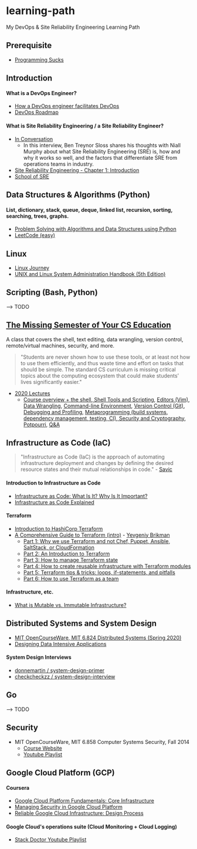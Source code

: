 # learning-path
My DevOps & Site Reliability Engineering Learning Path

## Prerequisite
* [Programming Sucks](https://www.stilldrinking.org/programming-sucks)

## Introduction
#### What is a DevOps Engineer?
* [How a DevOps engineer facilitates DevOps](https://www.atlassian.com/devops/what-is-devops/devops-engineer)
* [DevOps Roadmap](https://roadmap.sh/devops)

#### What is Site Reliability Engineering / a Site Reliability Engineer?
* [In Conversation](https://sre.google/in-conversation/)
  * In this interview, Ben Treynor Sloss shares his thoughts with Niall Murphy about what Site Reliability Engineering (SRE) is, how and why it works so well, and the factors that differentiate SRE from operations teams in industry.
* [Site Reliability Engineering - Chapter 1: Introduction](https://sre.google/sre-book/introduction/)
* [School of SRE](https://linkedin.github.io/school-of-sre/)

## Data Structures & Algorithms (Python)
#### List, dictionary, stack, queue, deque, linked list, recursion, sorting, searching, trees, graphs.
* [Problem Solving with Algorithms and Data Structures using Python](https://runestone.academy/runestone/books/published/pythonds/index.html#)  
* [LeetCode (easy)](https://leetcode.com/problemset/all/?difficulty=Easy)

## Linux
* [Linux Journey](https://linuxjourney.com)
* [UNIX and Linux System Administration Handbook (5th Edition)](https://www.amazon.com/UNIX-Linux-System-Administration-Handbook/dp/0134277554)

## Scripting (Bash, Python)
--> TODO

## [The Missing Semester of Your CS Education](https://missing.csail.mit.edu)
A class that covers the shell, text editing, data wrangling, version control, remote/virtual machines, security, and more. 
> "Students are never shown how to use these tools, or at least not how to use them efficiently, and thus waste time and effort on tasks that should be simple. The standard CS curriculum is missing critical topics about the computing ecosystem that could make students’ lives significantly easier."
* [2020 Lectures](https://missing.csail.mit.edu/2020/)
  * [Course overview + the shell, Shell Tools and Scripting](), [Editors (Vim)](), [Data Wrangling](), [Command-line Environment](), [Version Control (Git)](), [Debugging and Profiling](), [Metaprogramming (build systems, dependency management, testing, CI), Security and Cryptography](), [Potpourri](), [Q&A]()

## Infrastructure as Code (IaC)
> "Infrastructure as Code (IaC) is the approach of automating infrastructure deployment and changes by defining the desired resource states and their mutual relationships in code." - [Savic](https://www.digitalocean.com/community/users/savic)  

#### Introduction to Infrastructure as Code
* [Infrastructure as Code: What Is It? Why Is It Important?](https://www.hashicorp.com/resources/what-is-infrastructure-as-code)  
* [Infrastructure as Code Explained](https://www.digitalocean.com/community/conceptual_articles/infrastructure-as-code-explained)  

#### Terraform
* [Introduction to HashiCorp Terraform](https://www.hashicorp.com/resources/introduction-terraform-armon-dadgar-video)
* [A Comprehensive Guide to Terraform (intro)](https://blog.gruntwork.io/a-comprehensive-guide-to-terraform-b3d32832baca) - [Yevgeniy Brikman](https://medium.com/@brikis98)
  * [Part 1: Why we use Terraform and not Chef, Puppet, Ansible, SaltStack, or CloudFormation](https://blog.gruntwork.io/why-we-use-terraform-and-not-chef-puppet-ansible-saltstack-or-cloudformation-7989dad2865c)
  * [Part 2: An Introduction to Terraform](https://blog.gruntwork.io/an-introduction-to-terraform-f17df9c6d180)
  * [Part 3: How to manage Terraform state](https://blog.gruntwork.io/how-to-manage-terraform-state-28f5697e68fa)
  * [Part 4: How to create reusable infrastructure with Terraform modules](https://blog.gruntwork.io/how-to-create-reusable-infrastructure-with-terraform-modules-25526d65f73d)
  * [Part 5: Terraform tips & tricks: loops, if-statements, and pitfalls](https://blog.gruntwork.io/terraform-tips-tricks-loops-if-statements-and-gotchas-f739bbae55f9)
  * [Part 6: How to use Terraform as a team](https://blog.gruntwork.io/how-to-use-terraform-as-a-team-251bc1104973)

#### Infrastructure, etc.
* [What is Mutable vs. Immutable Infrastructure?](https://www.hashicorp.com/resources/what-is-mutable-vs-immutable-infrastructure)

## Distributed Systems and System Design
* [MIT OpenCourseWare, MIT 6.824 Distributed Systems (Spring 2020)](https://www.youtube.com/playlist?list=PLrw6a1wE39_tb2fErI4-WkMbsvGQk9_UB)
* [Designing Data Intensive Applications](https://www.amazon.com/Designing-Data-Intensive-Applications-Reliable-Maintainable/dp/1449373321)

#### System Design Interviews
* [donnemartin / system-design-primer](https://github.com/donnemartin/system-design-primer)
* [checkcheckzz / system-design-interview](https://github.com/checkcheckzz/system-design-interview)

## Go
--> TODO

## Security
* MIT OpenCourseWare, MIT 6.858 Computer Systems Security, Fall 2014
  * [Course Website](https://ocw.mit.edu/courses/electrical-engineering-and-computer-science/6-858-computer-systems-security-fall-2014/)
  * [Youtube Playlist](https://www.youtube.com/playlist?list=PLUl4u3cNGP62K2DjQLRxDNRi0z2IRWnNh)

## Google Cloud Platform (GCP)
#### Coursera
* [Google Cloud Platform Fundamentals: Core Infrastructure]() 
* [Managing Security in Google Cloud Platform]()
* [Reliable Google Cloud Infrastructure: Design Process]()

#### Google Cloud's operations suite (Cloud Monitoring + Cloud Logging)
* [Stack Doctor Youtube Playlist](https://www.youtube.com/playlist?list=PLIivdWyY5sqLuKKx4pcdEAkJY1HevjVVm)
